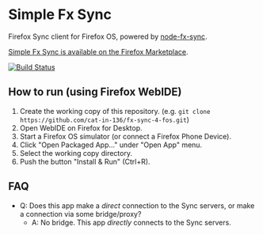 # Simple Fx Sync

Firefox Sync client for Firefox OS,
powered by [node-fx-sync](https://github.com/cat-in-136/node-fx-sync).

[Simple Fx Sync is available on the Firefox Marketplace](https://marketplace.firefox.com/app/simplefxsync/).

[![Build Status](https://travis-ci.org/cat-in-136/fx-sync-4-fos.svg?branch=v0.2.0)](https://travis-ci.org/cat-in-136/fx-sync-4-fos)

## How to run (using Firefox WebIDE)

 1. Create the working copy of this repository. (e.g. `git clone https://github.com/cat-in-136/fx-sync-4-fos.git`)
 2. Open WebIDE on Firefox for Desktop.
 3. Start a Firefox OS simulator (or connect a Firefox Phone Device).
 4. Click "Open Packaged App..." under "Open App" menu.
 5. Select the working copy directory.
 6. Push the button "Install & Run" (Ctrl+R).

## FAQ

 * Q: Does this app make a *direct* connection to the Sync servers, or make a connection via some bridge/proxy?
   * A: No bridge. This app *directly* connects to the Sync servers.

